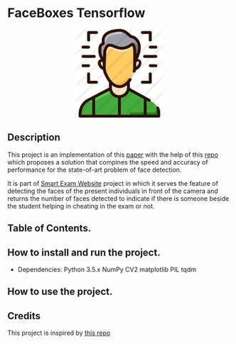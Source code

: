 # FaceBoxes Tensorflow

<div align="center">
  <img height="200" src="assets/face_detection.png">
</div>

## Description

This project is an implementation of this [paper](https://arxiv.org/abs/1708.05234) with the help of this [repo](https://github.com/TropComplique/FaceBoxes-tensorflow) which proposes a solution that compines the speed and accuracy of performance for the state-of-art problem of face detection.

It is part of [Smart Exam Website](https://github.com/Smart-Exam-Website) project in which it serves the feature of detecting the faces of the present individuals in front of the camera and returns the number of faces detected to indicate if there is someone beside the student helping in cheating in the exam or not.


## Table of Contents.
## How to install and run the project.
- Dependencies:
    Python 3.5.x
    NumPy
    CV2
    matplotlib
    PIL
    tqdm


## How to use the project.

## Credits
This project is inspired by [this repo](https://github.com/TropComplique/FaceBoxes-tensorflow)
